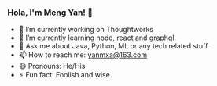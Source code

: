 ### Hola, I'm Meng Yan! 👋

<!--
**yanmxa/yanmxa** is a ✨ _special_ ✨ repository because its `README.md` (this file) appears on your GitHub profile.
Here are some ideas to get you started:
- 👯 I’m looking to collaborate on ...
- 🤔 I’m looking for help with ...
-->

- 🔭 I’m currently working on Thoughtworks
- 🌱 I’m currently learning node, react and graphql.
- 💬 Ask me about Java, Python, ML or any tech related stuff.
- 📫 How to reach me: yanmxa@163.com
- 😄 Pronouns: He/His
- ⚡ Fun fact: Foolish and wise.

